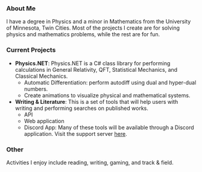 ### About Me
I have a degree in Physics and a minor in Mathematics from the University of Minnesota, Twin Cities. Most of the projects I create are for solving physics and mathematics problems, while the rest are for fun.

### Current Projects
- **Physics.NET**: Physics.NET is a C# class library for performing calculations in General Relativity, QFT, Statistical Mechanics, and Classical Mechanics.
  - Automatic Differentiation: perform autodiff using dual and hyper-dual numbers.
  - Create animations to visualize physical and mathematical systems.
- **Writing & Literature**: This is a set of tools that will help users with writing and performing searches on published works.
  - API
  - Web application
  - Discord App: Many of these tools will be available through a Discord application. Visit the support server [here](https://discord.gg/ga62UCHwsP).

### Other
Activities I enjoy include reading, writing, gaming, and track & field.
